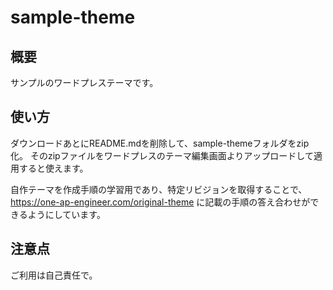 # sample-theme
## 概要
サンプルのワードプレステーマです。

## 使い方
ダウンロードあとにREADME.mdを削除して、sample-themeフォルダをzip化。
そのzipファイルをワードプレスのテーマ編集画面よりアップロードして適用すると使えます。

自作テーマを作成手順の学習用であり、特定リビジョンを取得することで、
https://one-ap-engineer.com/original-theme
に記載の手順の答え合わせができるようにしています。

## 注意点
ご利用は自己責任で。
